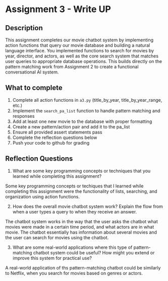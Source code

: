 # Assignment 3 - Write UP

## Description
This assignment completes our movie chatbot system by implementing action functions that query our movie database and building a natural language interface. You implemented functions to search for movies by year, director, and actors, as well as the core search system that matches user queries to appropriate database operations. This builds directly on the pattern matching work from Assignment 2 to create a functional conversational AI system.

## What to complete
1. Complete all action functions in `a3.py` (title_by_year, title_by_year_range, etc.)
2. Implement the `search_pa_list` function to handle pattern matching and responses  
3. Add at least one new movie to the database with proper formatting
4. Create a new pattern/action pair and add it to the pa_list
5. Ensure all provided assert statements pass
6. Complete the reflection questions below
7. Push your code to github for grading

## Reflection Questions

1. What are some key programming concepts or techniques that you learned while completing this assignment?

Some key programming concepts or techiques that I learned while completing this assignment were the functionality of lists, searching, and organization using action functions.

2. How does the overall movie chatbot system work? Explain the flow from when a user types a query to when they receive an answer.

The chatbot system works in the way that the user asks the chatbot what movies were made in a certain time period, and what actors are in what movie. The chatbot essentially has information about several movies and the user can search for movies using the chatbot.

3. What are some real-world applications where this type of pattern-matching chatbot system could be useful? How might you extend or improve this system for practical use?

A real-world application of ths pattern-matching chatbot could be similarly to Netflix, when you search for movies based on genres or actors.